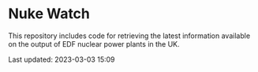 # Nuke Watch

This repository includes code for retrieving the latest information available on the output of EDF nuclear power plants in the UK.

Last updated: 2023-03-03 15:09